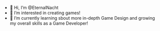 - 👋 Hi, I’m @EternalNacht
- 👀 I’m interested in creating games!
- 🌱 I’m currently learning sbout more in-depth Game Design and growing my overall skills as a Game Developer!

<!---
MorphicGames/MorphicGames is a ✨ special ✨ repository because its `README.md` (this file) appears on your GitHub profile.
You can click the Preview link to take a look at your changes.
--->
